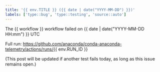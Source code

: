 ```yaml
---
title: '{{ env.TITLE }} ({{ date | date("YYYY-MM-DD") }})'
labels: ['type::bug', 'type::testing', 'source::auto']
---
```


The {{ workflow }} workflow failed on {{ date | date("YYYY-MM-DD HH:mm") }} UTC

Full run: https://github.com/anaconda/conda-anaconda-telemetry/actions/runs/{{ env.RUN_ID }}

(This post will be updated if another test fails today, as long as this issue remains open.)

